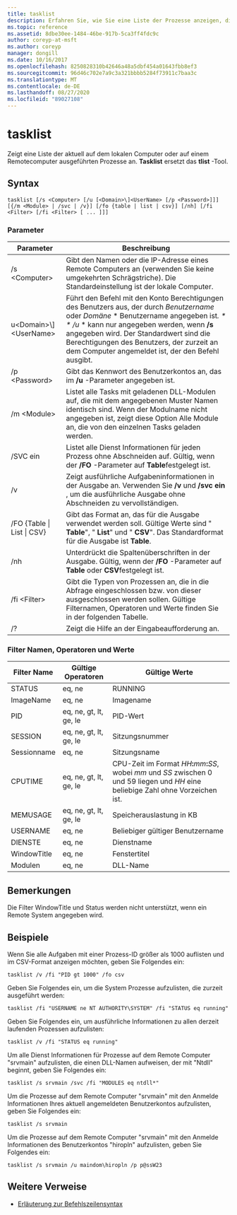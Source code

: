 ```yaml
---
title: tasklist
description: Erfahren Sie, wie Sie eine Liste der Prozesse anzeigen, die auf dem lokalen Computer oder Remote Computer ausgeführt werden.
ms.topic: reference
ms.assetid: 8dbe30ee-1484-46be-917b-5ca3ff4fdc9c
author: coreyp-at-msft
ms.author: coreyp
manager: dongill
ms.date: 10/16/2017
ms.openlocfilehash: 8250828310b42646a48a5dbf454a01643fbb8ef3
ms.sourcegitcommit: 96d46c702e7a9c3a321bbbb5284f73911c7baa3c
ms.translationtype: MT
ms.contentlocale: de-DE
ms.lasthandoff: 08/27/2020
ms.locfileid: "89027108"
---
```

# <a name="tasklist"></a>tasklist

Zeigt eine Liste der aktuell auf dem lokalen Computer oder auf einem Remotecomputer ausgeführten Prozesse an. **Tasklist** ersetzt das **tlist** -Tool.



## <a name="syntax"></a>Syntax

```
tasklist [/s <Computer> [/u [<Domain>\]<UserName> [/p <Password>]]] [{/m <Module> | /svc | /v}] [/fo {table | list | csv}] [/nh] [/fi <Filter> [/fi <Filter> [ ... ]]]
```

### <a name="parameters"></a>Parameter

|          Parameter           |                                                                                                                                            Beschreibung                                                                                                                                             |
|------------------------------|----------------------------------------------------------------------------------------------------------------------------------------------------------------------------------------------------------------------------------------------------------------------------------------------------|
|        /s \<Computer>        |                                                                                         Gibt den Namen oder die IP-Adresse eines Remote Computers an (verwenden Sie keine umgekehrten Schrägstriche). Die Standardeinstellung ist der lokale Computer.                                                                                         |
| u\<Domain>\\\]\<UserName> | Führt den Befehl mit den Konto Berechtigungen des Benutzers aus, der durch *Benutzername* oder *Domäne* \* Benutzername angegeben ist<em>. \* \* /u</em> \* kann nur angegeben werden, wenn **/s** angegeben wird. Der Standardwert sind die Berechtigungen des Benutzers, der zurzeit an dem Computer angemeldet ist, der den Befehl ausgibt. |
|        /p \<Password>        |                                                                                                       Gibt das Kennwort des Benutzerkontos an, das im **/u** -Parameter angegeben ist.                                                                                                        |
|         /m \<Module>         |                                                               Listet alle Tasks mit geladenen DLL-Modulen auf, die mit dem angegebenen Muster Namen identisch sind. Wenn der Modulname nicht angegeben ist, zeigt diese Option Alle Module an, die von den einzelnen Tasks geladen werden.                                                                |
|             /SVC ein             |                                                                                    Listet alle Dienst Informationen für jeden Prozess ohne Abschneiden auf. Gültig, wenn der **/FO** -Parameter auf **Table**festgelegt ist.                                                                                    |
|              /v              |                                                                                 Zeigt ausführliche Aufgabeninformationen in der Ausgabe an. Verwenden Sie **/v** und **/svc ein** , um die ausführliche Ausgabe ohne Abschneiden zu vervollständigen.                                                                                 |
|  /FO {Table \| List \| CSV}  |                                                                             Gibt das Format an, das für die Ausgabe verwendet werden soll. Gültige Werte sind " **Table**", " **List**" und " **CSV**". Das Standardformat für die Ausgabe ist **Table**.                                                                             |
|             /nh              |                                                                                             Unterdrückt die Spaltenüberschriften in der Ausgabe. Gültig, wenn der **/FO** -Parameter auf **Table** oder **CSV**festgelegt ist.                                                                                              |
|        /fi \<Filter>         |                                                                          Gibt die Typen von Prozessen an, die in die Abfrage eingeschlossen bzw. von dieser ausgeschlossen werden sollen. Gültige Filternamen, Operatoren und Werte finden Sie in der folgenden Tabelle.                                                                          |
|              /?              |                                                                                                                                Zeigt die Hilfe an der Eingabeaufforderung an.                                                                                                                                |

### <a name="filter-names-operators-and-values"></a>Filter Namen, Operatoren und Werte

| Filter Name |    Gültige Operatoren     |                                                                 Gültige Werte                                                                 |
|-------------|------------------------|----------------------------------------------------------------------------------------------------------------------------------------------|
|   STATUS    |         eq, ne         |                                                                   RUNNING                                                                    |
|  ImageName  |         eq, ne         |                                                                  Imagename                                                                  |
|     PID     | eq, ne, gt, lt, ge, le |                                                                  PID-Wert                                                                   |
|   SESSION   | eq, ne, gt, lt, ge, le |                                                                Sitzungsnummer                                                                |
| Sessionname |         eq, ne         |                                                                 Sitzungsname                                                                 |
|   CPUTIME   | eq, ne, gt, lt, ge, le | CPU-Zeit im Format <em>HH</em>**:**<em>mm</em>**:**<em>SS</em>, wobei *mm* und *SS* zwischen 0 und 59 liegen und *HH* eine beliebige Zahl ohne Vorzeichen ist. |
|  MEMUSAGE   | eq, ne, gt, lt, ge, le |                                                              Speicherauslastung in KB                                                              |
|  USERNAME   |         eq, ne         |                                                             Beliebiger gültiger Benutzername                                                              |
|  DIENSTE   |         eq, ne         |                                                                 Dienstname                                                                 |
| WindowTitle |         eq, ne         |                                                                 Fenstertitel                                                                 |
|   Modulen   |         eq, ne         |                                                                   DLL-Name                                                                   |

## <a name="remarks"></a>Bemerkungen

Die Filter WindowTitle und Status werden nicht unterstützt, wenn ein Remote System angegeben wird.

## <a name="examples"></a><a name="BKMK_examples"></a>Beispiele

Wenn Sie alle Aufgaben mit einer Prozess-ID größer als 1000 auflisten und im CSV-Format anzeigen möchten, geben Sie Folgendes ein:
```
tasklist /v /fi "PID gt 1000" /fo csv
```
Geben Sie Folgendes ein, um die System Prozesse aufzulisten, die zurzeit ausgeführt werden:
```
tasklist /fi "USERNAME ne NT AUTHORITY\SYSTEM" /fi "STATUS eq running"
```
Geben Sie Folgendes ein, um ausführliche Informationen zu allen derzeit laufenden Prozessen aufzulisten:
```
tasklist /v /fi "STATUS eq running"
```
Um alle Dienst Informationen für Prozesse auf dem Remote Computer "srvmain" aufzulisten, die einen DLL-Namen aufweisen, der mit "Ntdll" beginnt, geben Sie Folgendes ein:
```
tasklist /s srvmain /svc /fi "MODULES eq ntdll*"
```
Um die Prozesse auf dem Remote Computer "srvmain" mit den Anmelde Informationen Ihres aktuell angemeldeten Benutzerkontos aufzulisten, geben Sie Folgendes ein:
```
tasklist /s srvmain
```
Um die Prozesse auf dem Remote Computer "srvmain" mit den Anmelde Informationen des Benutzerkontos "hiropln" aufzulisten, geben Sie Folgendes ein:
```
tasklist /s srvmain /u maindom\hiropln /p p@ssW23
```

## <a name="additional-references"></a>Weitere Verweise

- [Erläuterung zur Befehlszeilensyntax](command-line-syntax-key.md)
